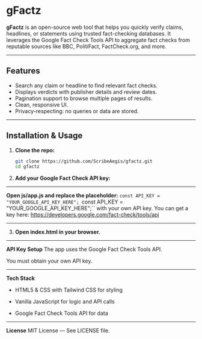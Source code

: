 # gFactz

**gFactz** is an open-source web tool that helps you quickly verify claims, headlines, or statements using trusted fact-checking databases. It leverages the Google Fact Check Tools API to aggregate fact checks from reputable sources like BBC, PolitiFact, FactCheck.org, and more.

---

## Features

- Search any claim or headline to find relevant fact checks.
- Displays verdicts with publisher details and review dates.
- Pagination support to browse multiple pages of results.
- Clean, responsive UI.
- Privacy-respecting: no queries or data are stored.

---

## Installation & Usage

1. **Clone the repo:**

   ```bash
   git clone https://github.com/ScribeAegis/gfactz.git
   cd gfactz


2. **Add your Google Fact Check API key:**

---

**Open js/app.js and replace the placeholder:**
``const API_KEY = "YOUR_GOOGLE_API_KEY_HERE";
``const API_KEY = "YOUR_GOOGLE_API_KEY_HERE";``
with your own API key. You can get a key here:
https://developers.google.com/fact-check/tools/api

---

3. **Open index.html in your browser.**

---

**API Key Setup**
The app uses the Google Fact Check Tools API.

You must obtain your own API key.

---

**Tech Stack**
- HTML5 & CSS with Tailwind CSS for styling

- Vanilla JavaScript for logic and API calls

- Google Fact Check Tools API for data

---

**License**
MIT License — See LICENSE file.
